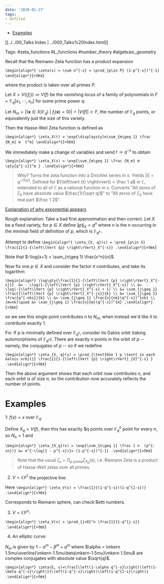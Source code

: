 ```yaml
---
date: '2020-01-27'
tags:
- Unfiled
---
```


-   [Examples](#examples)














[[../../00_Talks Index | ../000_Talks%20Index.html]]

Tags: \#zeta_functions \#L_functions \#number_theory \#algebraic_geometry

Recall that the Riemann-Zeta function has a product expansion

`\begin{align*}
\zeta(s) = \sum n^{-s} = \prod_{p\in P} (1-p^{-s})^{-1}
\end{align*}`{=tex}

where the product is taken over all primes $P$.

Let $X = V(\left\{{f_i}\right\})\coloneqq V(f)$ be the vanishing locus of a family of polynomials in $F = {\mathbb{F}}_q[x_1, \cdots, x_n]$ for some prime power $q$.

Let $N_m = {\left\lvert {\left\{{ \mathbf{x} \in X({\mathbb{F}}_q) {~\mathrel{\Big|}~}f_i(\mathbf{x}) = 0 }\right\}} \right\rvert} = {\left\lvert {V(f)} \right\rvert} \subset F$, the number of ${\mathbb{F}}_q$ points, or equivalently just the size of this variety.

Then the Hasse-Weil Zeta function is defined as

`\begin{align*}
\zeta_X(t) = \exp{\displaystyle\sum_{m\geq 1} \frac {N_m} m  t^m}
\end{align*}`{=tex}

We immediately make a change of variables and send $t\to q^{-s}$ to obtain

`\begin{align*}
\zeta_X(s) = \exp{\sum_{m\geq 1} \frac {N_m} m \qty{q^{-s}}^m }
.\end{align*}`{=tex}

> Why? Turns the zeta function into a Dirichlet series in $s$. Yields ${\left\lvert {t} \right\rvert} = q^{-\Re(s)}$. Defined for ${\left\lvert {t} \right\rvert} < \frac 1 q$ in ${\mathbb{C}}$, extended to all of ${\mathbb{C}}$ as a rational function in $x$. Converts "All zeros of $\zeta_X$ have absolute value $\frac{1}{\sqrt q}$" to "All zeros of $\zeta_X$ have real part $\frac 1 2$".

[Explanation of why exponential appears](https://mathoverflow.net/questions/325186/motivation-for-zeta-function-of-an-algebraic-variety)

Rough explanation: Take a bad first approximation and then correct. Let $X$ be a fixed variety, for $p\in X$ define ${\left\lVert {p} \right\rVert}_X = q^n$ where $n$ is the $n$ occurring in the minimal field of definition of $p$, which is ${\mathbb{F}}_{q^n}$.

Attempt to define `\begin{align*}
\zeta_{X, q}(s) = \prod_{p\in X} \frac{1}{1-{\left\lVert {p} \right\rVert}_X^{-s}}
.\end{align*}`{=tex}

Note that $-\log(x+1) = \sum_{n\geq 1} \frac{x^n}{n}$.

Now fix one $p\in X$ and consider the factor it contributes, and take its logarithm:

`\begin{align*}
\log\qty{\frac{1}{1-{\left\lVert {p} \right\rVert}_X^{-s}}} 
&= - \log(1-{\left\lVert {p} \right\rVert}_X^{-s}) \\
&=  - \log(-{\left\lVert {p} \right\rVert}_X^{-s} + 1) \\
&= \sum_{j\geq 1} \frac{{\left\lVert {p} \right\rVert}_X^{-js}}{k} \\
&= \sum_{j\geq 1} \frac{q^{-nks}}{k} \\
&= \sum_{j\geq 1} \frac{n}{nk}(q^{-s})^{nk} \\
(m=nk)\quad &= \sum_{j\geq 1} \frac{n}{m}(q^{-s})^{m}
,\end{align*}`{=tex}

so we see this single point contributes $n$ to $N_m$, when instead we'd like it to contribute exactly 1.

Fix: If $p$ is minimally defined over ${\mathbb{F}}_{q^n}$, consider its Galois orbit (taking automorphisms of ${\mathbb{F}}_{q^n}$). There are exactly $n$ points in the orbit of $p$ -- namely, the conjugates of $p$ -- so if we redefine

`\begin{align*}
\zeta_{X, q}(s) = \prod_{\text{One } p \text{ in each Galois orbit}} \frac{1}{1-{\left\lVert {p} \right\rVert}_{X}^{-s} }
.\end{align*}`{=tex}

Then the above argument shows that each orbit now contributes $n$, and each orbit is of size $n$, so the contribution now accurately reflects the number of points.

Examples
========

1: $f(x) = x$ over ${\mathbb{F}}_q$.

Define $X_q = V(f)$, then this has exactly \$q points over ${\mathbb{F}}_q^{n}$ point for every $n$, so $N_n = 1$ and

`\begin{align*}
\zeta_{X_q}(s) = \exp{\sum_{n\geq 1} \frac 1 n  (p^{-sn})} &= e^{-\log(1 - p^{-s})}= (1-p^{-s})^{-1}
.\end{align*}`{=tex}

> Note that the usual $\zeta_s = \prod_{p\text{ prime}} \zeta_{X_p}(s)$, i.e. Riemann Zeta is a product of Hasse-Weil zetas over all primes.

2.  $V = {\mathbb{CP}}^1$ the projective line.

Here `\begin{align*}
\zeta_V(s) = \frac{1}{(1-q^{-s})(1-q^{1-s})}
.\end{align*}`{=tex}

Corresponds to Riemann sphere, can check Betti numbers.

3.  $V = {\mathbb{CP}}^n$:

`\begin{align*}
\zeta_V(s) = \prod_{j=0}^n \frac{1}{1-q^{j-s}}
.\end{align*}`{=tex}

4.  An elliptic curve:

$N_m$ is given by $1 - \alpha^m - \beta^m + q^m$ where $\alpha = \mkern 1.5mu\overline{\mkern-1.5mu\beta\mkern-1.5mu}\mkern 1.5mu$ are complex conjugates with absolute value $\sqrt{q}$.

`\begin{align*}
\zeta(E, s)=\frac{\left(1-\alpha q^{-s}\right)\left(1-\beta q^{-s}\right)}{\left(1-q^{-s}\right)\left(1-q^{1-s}\right)}
.\end{align*}`{=tex}
